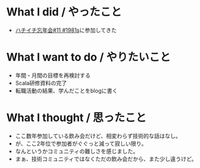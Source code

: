 # What I did / やったこと
- [ハチイチ忘年会#11 #1981s](https://atnd.org/events/92218)に参加してきた

# What I want to do / やりたいこと
- 年間・月間の目標を再検討する
- Scala研修資料の完了
- 転職活動の結果、学んだことをblogに書く

# What I thought / 思ったこと
- ここ数年参加している飲み会だけど、相変わらず技術的な話はなし。
- が、ここ2年位で参加者がぐぐっと減って寂しい限り。
- なんというかコミュニティの難しさを感じました。
- まぁ、技術コミュニティではなくただの飲み会だから、また少し違うけど。
